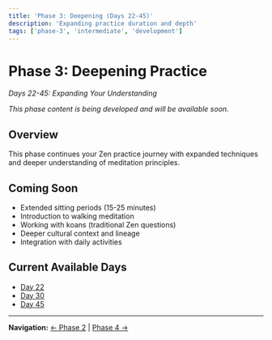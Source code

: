 ```yaml
---
title: 'Phase 3: Deepening (Days 22-45)'
description: 'Expanding practice duration and depth'
tags: ['phase-3', 'intermediate', 'development']
---
```


# Phase 3: Deepening Practice

_Days 22-45: Expanding Your Understanding_

_This phase content is being developed and will be available soon._

## Overview

This phase continues your Zen practice journey with expanded techniques and deeper understanding of meditation principles.

## Coming Soon

-   Extended sitting periods (15-25 minutes)
-   Introduction to walking meditation
-   Working with koans (traditional Zen questions)
-   Deeper cultural context and lineage
-   Integration with daily activities

## Current Available Days

-   [Day 22](../days/day22.md)
-   [Day 30](../days/day30.md)
-   [Day 45](../days/day45.md)

---

**Navigation:** [← Phase 2](phase-02-stabilization-days-08-21.md) | [Phase 4 →](phase-04-integration-days-46-60.md)
